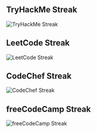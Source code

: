 ## TryHackMe Streak
![TryHackMe Streak](https://tryhackme-stats.vercel.app/api/streak?username=yogaakash1212_tryhackme_username&theme=dark&hide_border=false)

## LeetCode Streak
![LeetCode Streak](https://leetcode-stats.vercel.app/api/streak?username=your_leetcode_username&theme=dark&hide_border=false)

## CodeChef Streak
![CodeChef Streak](https://codechef-stats.vercel.app/api/streak?username=yogaakash1230_username&theme=dark&hide_border=false)

## freeCodeCamp Streak
![freeCodeCamp Streak](https://freecodecamp-stats.vercel.app/api/streak?username=your_freecodecamp_username&theme=dark&hide_border=false)
